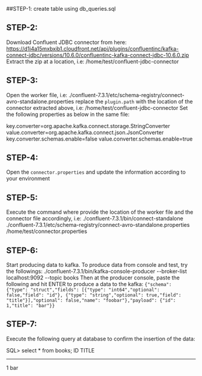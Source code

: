 ##STEP-1:
create table using db_queries.sql

## STEP-2:
Download Confluent JDBC connector from here:
https://d1i4a15mxbxib1.cloudfront.net/api/plugins/confluentinc/kafka-connect-jdbc/versions/10.6.0/confluentinc-kafka-connect-jdbc-10.6.0.zip
Extract the zip at a location, i.e: /home/test/confluent-jdbc-connector

## STEP-3:
Open the worker file, i.e: ./confluent-7.3.1/etc/schema-registry/connect-avro-standalone.properties
replace the `plugin.path` with the location of the connector extracted above, i.e: /home/test/confluent-jdbc-connector
Set the following properties as below in the same file:

key.converter=org.apache.kafka.connect.storage.StringConverter
value.converter=org.apache.kafka.connect.json.JsonConverter
key.converter.schemas.enable=false
value.converter.schemas.enable=true

## STEP-4:
Open the `connector.properties` and update the information according to your environment

## STEP-5:
Execute the command where provide the location of the worker file and the connector file accordingly, i.e:
./confluent-7.3.1/bin/connect-standalone ./confluent-7.3.1/etc/schema-registry/connect-avro-standalone.properties /home/test/connector.properties

## STEP-6:
Start producing data to kafka. To produce data from console and test, try the followings:
./confluent-7.3.1/bin/kafka-console-producer --broker-list localhost:9092 --topic books
Then at the producer console, paste the following and hit ENTER to produce a data to the kafka:
`{"schema": {"type": "struct","fields": [{"type": "int64","optional": false,"field": "id"}, {"type": "string","optional": true,"field": "title"}],"optional": false,"name": "foobar"},"payload": {"id": 1,"title": "bar"}}`

## STEP-7:
Execute the following query at database to confirm the insertion of the data:

SQL> select * from books;
ID  TITLE
--- -----
1	bar